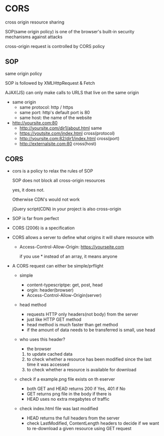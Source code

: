 # CORS

cross origin resource sharing



SOP(same origin policy) is one of the browser's built-in security mechanisms against attacks

cross-origin request is controlled by CORS policy

## SOP

same origin policy

SOP is followed by XMLHttpRequest & Fetch

AJAX(JS) can only make calls to URLS that live on the same origin

- same origin
  - same protocol: http / https
  - same port: http's default port is 80
  - same host: the name of the website
- http://yoursite.com:80
  - http://yoursite.com/dir1/about.html same
  - https://youtsite.com/index.html cross(protocol)
  - http://yoursite.com:82/dir1/index.html cross(port)
  - http://externalsite.com:80 cross(host)



## CORS

- cors is a policy to relax the rules of SOP

  SOP does not block all cross-origin resources

  yes, it does not.

  Otherwise CDN's would not work

  jQuery script(CDN) in your project is also cross-origin

- SOP is far from perfect

- CORS (2006) is a specification

- CORS allows a server to define what origins it will share resource with

  - Access-Control-Allow-Origin: https://yourseite.com

    if you use * instead of an array, it means anyone                       

- A CORS request can either be simple/prflight

  - simple

    - content-typescriptpe: get, post, head
    - orgin: header(browser)
    - Access-Control-Allow-Origin(server)

  - head method

    - requests HTTP only headers(not body) from the server
    - just like HTTP GET method
    - head method is much faster than get method
    - if the amount of data needs to be transferred is small, use head

  - who uses this header? 

    - the browser

    1. to update cached data
    2. to check whether a resource has been modified since the last time it was accessed
    3. to check whether a resource is available for download

  - check if a example.png file exists on th eserver

    - both GET and HEAD returns 200 if Yes, 401 if No
    - GET returns png file in the body if there is
    - HEAD uses no extra megabytes of traffic

  - check index.html file was last modified

    - HEAD returns the full headers from the server
    - check LastModified, ContentLength headers to decide if we want to re-download a given resource using GET request